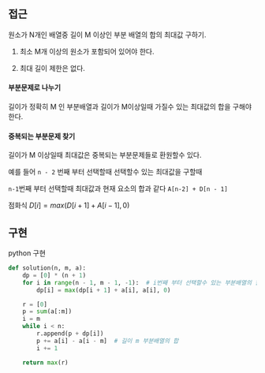 ## 접근

원소가 N개인 배열중 길이 M 이상인 부분 배열의 합의 최대값 구하기.

1. 최소 M개 이상의 원소가 포함되어 있어야 한다.

2. 최대 길이 제한은 없다.

#### 부분문제로 나누기

길이가 정확히 M 인 부분배열과 길이가 M이상일때 가질수 있는 최대값의 합을 구해야 한다.

#### 중복되는 부분문제 찾기

길이가 M 이상일때 최대값은 중복되는 부분문제들로 환원할수 있다.

예를 들어 `n - 2` 번째 부터 선택할때 선택할수 있는 최대값을 구할때

`n-1`번째 부터 선택할때 최대값과 현재 요소의 합과 같다 `A[n-2] + D[n - 1]`


점화식 $D[i] = max(D[i + 1] + A[i - 1], 0)$


## 구현

python 구현
```python
def solution(n, m, a):
    dp = [0] * (n + 1)
    for i in range(n - 1, m - 1, -1):  # i번째 부터 선택할수 있는 부분배열의 합중 최대 값 테이블채우기
        dp[i] = max(dp[i + 1] + a[i], a[i], 0)

    r = [0]
    p = sum(a[:m])
    i = m
    while i < n:
        r.append(p + dp[i])
        p += a[i] - a[i - m]  # 길이 m 부분배열의 합
        i += 1

    return max(r)
```
